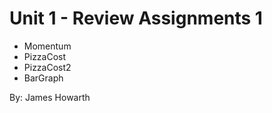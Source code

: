 # Unit 1 - Review Assignments 1

- Momentum
- PizzaCost
- PizzaCost2
- BarGraph


By: James Howarth
